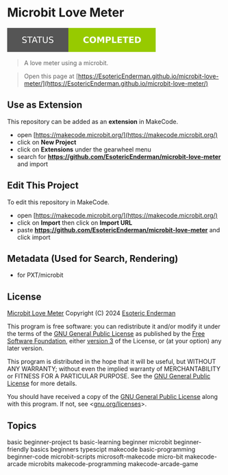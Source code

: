 # Microbit Love Meter

[![Project Status: Completed](./assets/images/badges/status.svg)](./)

> A love meter using a microbit.

> Open this page at [https://EsotericEnderman.github.io/microbit-love-meter/](https://EsotericEnderman.github.io/microbit-love-meter/)

## Use as Extension

This repository can be added as an **extension** in MakeCode.

* open [https://makecode.microbit.org/](https://makecode.microbit.org/)
* click on **New Project**
* click on **Extensions** under the gearwheel menu
* search for **https://github.com/EsotericEnderman/microbit-love-meter** and import

## Edit This Project

To edit this repository in MakeCode.

* open [https://makecode.microbit.org/](https://makecode.microbit.org/)
* click on **Import** then click on **Import URL**
* paste **https://github.com/EsotericEnderman/microbit-love-meter** and click import

## Metadata (Used for Search, Rendering)

* for PXT/microbit
<script src="https://makecode.com/gh-pages-embed.js"></script><script>makeCodeRender("{{ site.makecode.home_url }}", "{{ site.github.owner_name }}/{{ site.github.repository_name }}");</script>

## License

[Microbit Love Meter](./) Copyright (C) 2024 [Esoteric Enderman](https://enderman.dev)

This program is free software: you can redistribute it and/or modify it under the terms of the [GNU General Public License](./LICENSE) as published by the [Free Software Foundation](https://www.fsf.org/), either [version 3](./LICENSE) of the License, or (at your option) any later version.

This program is distributed in the hope that it will be useful, but WITHOUT ANY WARRANTY; without even the implied warranty of MERCHANTABILITY or FITNESS FOR A PARTICULAR PURPOSE. See the [GNU General Public License](./LICENSE) for more details.

You should have received a copy of the [GNU General Public License](./LICENSE) along with this program. If not, see <[gnu.org/licenses](https://www.gnu.org/licenses/)>.

## Topics

basic beginner-project ts basic-learning beginner microbit beginner-friendly basics beginners typescipt makecode basic-programming beginner-code microbit-scripts microsoft-makecode micro-bit makecode-arcade microbits makecode-programming makecode-arcade-game
